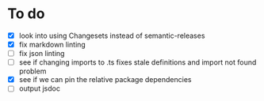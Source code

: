 # To do

- [x] look into using Changesets instead of semantic-releases
- [x] fix markdown linting
- [ ] fix json linting
- [ ] see if changing imports to .ts fixes stale definitions and import not found problem
- [x] see if we can pin the relative package dependencies
- [ ] output jsdoc
